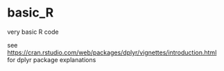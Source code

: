 # basic_R
very basic R code

see https://cran.rstudio.com/web/packages/dplyr/vignettes/introduction.html
for dplyr package explanations 
